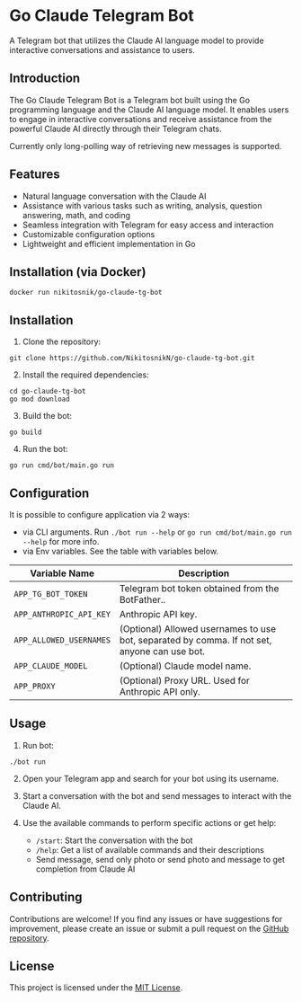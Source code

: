 # Go Claude Telegram Bot

A Telegram bot that utilizes the Claude AI language model to provide interactive conversations and assistance to users.

## Introduction

The Go Claude Telegram Bot is a Telegram bot built using the Go programming language and the Claude AI language model.
It enables users to engage in interactive conversations and receive assistance from the powerful Claude AI directly
through their Telegram chats.

Currently only long-polling way of retrieving new messages is supported.

## Features

- Natural language conversation with the Claude AI
- Assistance with various tasks such as writing, analysis, question answering, math, and coding
- Seamless integration with Telegram for easy access and interaction
- Customizable configuration options
- Lightweight and efficient implementation in Go

## Installation (via Docker)

```shell
docker run nikitosnik/go-claude-tg-bot
```

## Installation

1. Clone the repository:

```shell
git clone https://github.com/NikitosnikN/go-claude-tg-bot.git
```

2. Install the required dependencies:

```shell
cd go-claude-tg-bot
go mod download
```

3. Build the bot:

```shell
go build
```

4. Run the bot:

```shell
go run cmd/bot/main.go run
```

## Configuration

It is possible to configure application via 2 ways:

* via CLI arguments. Run `./bot run --help` or `go run cmd/bot/main.go run --help` for more info.
* via Env variables. See the table with variables below.

| Variable Name           | Description                                                                                  |
|-------------------------|----------------------------------------------------------------------------------------------|
| `APP_TG_BOT_TOKEN`      | Telegram bot token obtained from the BotFather..                                             |
| `APP_ANTHROPIC_API_KEY` | Anthropic API key.                                                                           |
| `APP_ALLOWED_USERNAMES` | (Optional) Allowed usernames to use bot, separated by comma. If not set, anyone can use bot. |
| `APP_CLAUDE_MODEL`      | (Optional) Claude model name.                                                                |
| `APP_PROXY`             | (Optional) Proxy URL. Used for Anthropic API only.                                           |

## Usage

1. Run bot:

```shell
./bot run
```

2. Open your Telegram app and search for your bot using its username.

3. Start a conversation with the bot and send messages to interact with the Claude AI.

4. Use the available commands to perform specific actions or get help:

    - `/start`: Start the conversation with the bot
    - `/help`: Get a list of available commands and their descriptions
    - Send message, send only photo or send photo and message to get completion from Claude AI

## Contributing

Contributions are welcome! If you find any issues or have suggestions for improvement, please create an issue or submit
a pull request on the [GitHub repository](https://github.com/NikitosnikN/go-claude-tg-bot).

## License

This project is licensed under the [MIT License](./LICENCE).